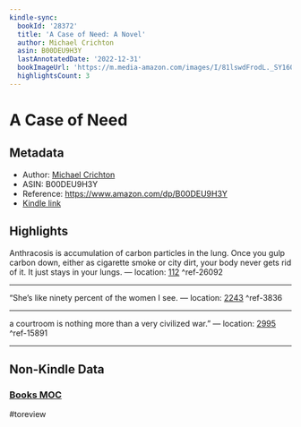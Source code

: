 ```yaml
---
kindle-sync:
  bookId: '28372'
  title: 'A Case of Need: A Novel'
  author: Michael Crichton
  asin: B00DEU9H3Y
  lastAnnotatedDate: '2022-12-31'
  bookImageUrl: 'https://m.media-amazon.com/images/I/81lswdFrodL._SY160.jpg'
  highlightsCount: 3
---
```

# A Case of Need
## Metadata
* Author: [Michael Crichton](https://www.amazon.comundefined)
* ASIN: B00DEU9H3Y
* Reference: https://www.amazon.com/dp/B00DEU9H3Y
* [Kindle link](kindle://book?action=open&asin=B00DEU9H3Y)

## Highlights
Anthracosis is accumulation of carbon particles in the lung. Once you gulp carbon down, either as cigarette smoke or city dirt, your body never gets rid of it. It just stays in your lungs. — location: [112](kindle://book?action=open&asin=B00DEU9H3Y&location=112) ^ref-26092

---
“She’s like ninety percent of the women I see. — location: [2243](kindle://book?action=open&asin=B00DEU9H3Y&location=2243) ^ref-3836

---
a courtroom is nothing more than a very civilized war.” — location: [2995](kindle://book?action=open&asin=B00DEU9H3Y&location=2995) ^ref-15891

---
## Non-Kindle Data
### [Books MOC](Books%20MOC.md)
#toreview
